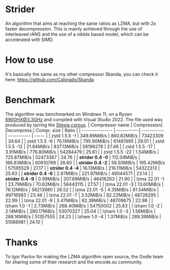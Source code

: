 # Strider
An algorithm that aims at reaching the same ratios as LZMA, but with 2x faster decompression. This is mainly achieved through the use of interleaved rANS and the use of a nibble based model, which can be accelerated with SIMD.
# How to use
It's basically the same as my other compressor Skanda, you can check it here: https://github.com/Calorado/Skanda
# Benchmark
The algorithm was benchmarked on Windows 11, on a Ryzen 6900HX@3.3GHz and compiled with Visual Studio 2022. The file used was produced by tarring the [Silesia corpus](http://sun.aei.polsl.pl/~sdeor/index.php?page=silesia).
| Compressor name         | Compression| Decompress.| Compr. size | Ratio |
| ---------------         | -----------| -----------| ----------- | ----- | 
| zstd 1.5.5 -1 | 349.89MiB/s | 860.82MiB/s | 73423309 | 34.64 |
| zstd 1.5.5 -6 | 76.19MiB/s | 795.90MiB/s | 61481995 | 29.01 |
| zstd 1.5.5 -12 | 21.84MiB/s | 837.13MiB/s | 58196278 | 27.46 |
| zstd 1.5.5 -17 | 3.91MiB/s | 776.80MiB/s | 54284479 | 25.61 |
| zstd 1.5.5 -22 | 1.54MiB/s | 725.87MiB/s | 52473367 | 24.76 |
| **strider 0.4 -0** | 112.04MiB/s | 188.83MiB/s | 60610789 | 28.60 |
| **strider 0.4 -2** | 58.50MiB/s | 195.42MiB/s | 57595529 | 27.17 |
| **strider 0.4 -4** | 16.13MiB/s | 216.11MiB/s | 54322313 | 25.63 |
| **strider 0.4 -6** | 2.87MiB/s | 221.97MiB/s | 49044571 | 23.14 |
| **strider 0.4 -9** | 0.99MiB/s | 207.69MiB/s | 46416263 | 21.90 |
| lzma 22.01 -1 | 23.79MiB/s | 70.62MiB/s | 58443115 | 27.57 |
| lzma 22.01 -3 | 13.60MiB/s | 76.12MiB/s | 56213980 | 26.52 |
| lzma 22.01 -5 | 4.35MiB/s | 81.54MiB/s | 49716983 | 23.46 |
| lzma 22.01 -7 | 3.52MiB/s | 82.22MiB/s | 48726295 | 22.99 |
| lzma 22.01 -9 | 3.47MiB/s | 82.38MiB/s | 48709675 | 22.98 |
| lzham 1.0 -1 | 2.73MiB/s | 268.40MiB/s | 54750002 | 25.83 |
| lzham 1.0 -2 | 2.14MiB/s | 280.17MiB/s | 53070327 | 25.04 |
| lzham 1.0 -3 | 1.56MiB/s | 288.16MiB/s | 51357555 | 24.23 |
| lzham 1.0 -4 | 1.37MiB/s | 289.39MiB/s | 51088981 | 24.10 |
# Thanks
To Igor Pavlov for making the LZMA algorithm open source, the Oodle team for sharing some of their research and the encode.su community.
